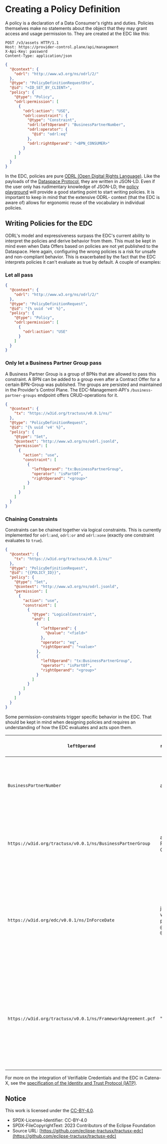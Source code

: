 # Creating a Policy Definition

A policy is a declaration of a Data Consumer's rights and duties. Policies themselves make no statements about the
object that they may grant access and usage permission to. They are created at the EDC like this:

```http
POST /v3/assets HTTP/1.1
Host: https://provider-control.plane/api/management
X-Api-Key: password
Content-Type: application/json
```

```json
{
  "@context": {
    "odrl": "http://www.w3.org/ns/odrl/2/"
  },
  "@type": "PolicyDefinitionRequestDto",
  "@id": "<ID_SET_BY_CLIENT>",
  "policy": {
    "@type": "Policy",
    "odrl:permission": [
      {
        "odrl:action": "USE",
        "odrl:constraint": {
          "@type": "Constraint",
          "odrl:leftOperand": "BusinessPartnerNumber",
          "odrl:operator": {
            "@id": "odrl:eq"
          },
          "odrl:rightOperand": "<BPN_CONSUMER>"
        }
      }
    ]
  }
}

```

In the EDC, policies are pure [ODRL (Open Digital Rights Language)](https://www.w3.org/TR/odrl-model/).
Like the payloads of the [Dataspace Protocol](1-management-api-overview), they are written in JSON-LD. Even if the user
only has rudimentary knowledge of JSON-LD, the [policy playground](https://eclipse-tractusx.github.io/tutorial-resources/policy-playground/)
will provide a good starting point to start writing policies. It is important to keep in mind that the extensive ODRL-
context (that the EDC is aware of) allows for ergonomic reuse of the vocabulary in individual policies.

## Writing Policies for the EDC

ODRL's model and expressiveness surpass the EDC's current ability to interpret the policies and derive behavior from
them. This must be kept in mind even when Data Offers based on policies are not yet published to the Dataspace. Here again,
configuring the wrong policies is a risk for unsafe and non-compliant behavior. This is exacerbated by the fact that
the EDC interprets policies it can't evaluate as true by default. A couple of examples:

### Let all pass
```json
{
  "@context": {
    "odrl": "http://www.w3.org/ns/odrl/2/"
  },
  "@type": "PolicyDefinitionRequest",
  "@id": "{% uuid 'v4' %}",
  "policy": {
    "@type": "Policy",
    "odrl:permission": [
      {
        "odrl:action": "USE"
      }
    ]
  }
}
```

### Only let a Business Partner Group pass

A Business Partner Group is a group of BPNs that are allowed to pass this constraint. A BPN can be added
to a group even after a Contract Offer for a certain BPN-Group was published. The groups are persisted and maintained
in the Provider's Control Plane. The EDC-Management-API's `/business-partner-groups` endpoint offers CRUD-operations for
it. 

```json
{
  "@context": {
    "tx": "https://w3id.org/tractusx/v0.0.1/ns/"
  },
  "@type": "PolicyDefinitionRequest",
  "@id": "{% uuid 'v4' %}",
  "policy": {
    "@type": "Set",
    "@context": "http://www.w3.org/ns/odrl.jsonld",
    "permission": [
      {
        "action": "use",
        "constraint": [
          {
            "leftOperand": "tx:BusinessPartnerGroup",
            "operator": "isPartOf",
            "rightOperand": "<group>"
          }
        ]
      }
    ]
  }
}

```

### Chaining Constraints

Constraints can be chained together via logical constraints. This is currently implemented for `odrl:and`, `odrl:or`
and `odrl:xone` (exactly one constraint evaluates to `true`).

```json
{
  "@context": {
    "tx": "https://w3id.org/tractusx/v0.0.1/ns/"
  },
  "@type": "PolicyDefinitionRequest",
  "@id": "{{POLICY_ID}}",
  "policy": {
    "@type": "Set",
    "@context": "http://www.w3.org/ns/odrl.jsonld",
    "permission": [
      {
        "action": "use",
        "constraint": [
          {
            "@type": "LogicalConstraint",
            "and": [
              {
                "leftOperand": {
                  "@value": "<field>"
                },
                "operator": "eq",
                "rightOperand": "<value>"
              },
              {
                "leftOperand": "tx:BusinessPartnerGroup",
                "operator": "isPartOf",
                "rightOperand": "<group>"
              }
            ]
          }
        ]
      }
    ]
  }
}
```

Some permission-constraints trigger specific behavior in the EDC. That should be kept in mind when designing policies
and requires an understanding of how the EDC evaluates and acts upon them.

| `leftOperand`                                                | `rightOperand`                                   | usage in <br/> [Contract Definition](03_contractdefinitions.md) | description                                                                                                                                                                                                                                                                                                                                                                                                                                                                     |
|--------------------------------------------------------------|--------------------------------------------------|-----------------------------------------------------------------|---------------------------------------------------------------------------------------------------------------------------------------------------------------------------------------------------------------------------------------------------------------------------------------------------------------------------------------------------------------------------------------------------------------------------------------------------------------------------------|
| `BusinessPartnerNumber`                                      | a BPNL                                           | access or contract                                              | _This function is deprecated._ <br /> The leftOperand "BusinessPartnerNumber" will trigger a check against the property in a Consumer's Verfifiable Credential (VC) that holds said BPNL.                                                                                                                                                                                                                                                                                       |
| `https://w3id.org/tractusx/v0.0.1/ns/BusinessPartnerGroup`   | a Business Partner Group                         | access or contract                                              | see [above](#only-let-a-business-partner-group-pass). The `leftOperand` is in this case not queried from the Consumer's VC but acts as a signal to check the Consumer's BPN for membership in the designated Business Partner Group.                                                                                                                                                                                                                                            |
| `https://w3id.org/edc/v0.0.1/ns/InForceDate`                 | json-object with properties `@value` and `@type` | contract                                                        | If the negotiation via either [Contract Negotiation](05_contractnegotiations.md) or the [EDR process](07_edrs.md) is successful, the EDC will only renew short-lived Data-Plane tokens for a contract if the contract is still valid (in force). Start and end dates can be set with absolute timestamps or relative to the time of the contract agreement. For exact syntax, visit the [playground](https://eclipse-tractusx.github.io/tutorial-resources/policy-playground/). |
| `https://w3id.org/tractusx/v0.0.1/ns/FrameworkAgreement.pcf` | "active"                                         | access or contract                                              | Framework agreements in Catena-X are legal documents signed by a Business Partner to participate in a Business Scenario. In return, her credential is enhanced with a reference to the corresponding framework agreement - like in this case `pcf`. A complete list of framework agreements is maintained by the Catena-X association in standards CX-0049 and -0050.                                                                                                           |

For more on the integration of Verifiable Credentials and the EDC in Catena-X, see the [specification of the Identity
and Trust Protocol (IATP)](https://github.com/eclipse-tractusx/identity-trust).

## Notice

This work is licensed under the [CC-BY-4.0](https://creativecommons.org/licenses/by/4.0/legalcode).

- SPDX-License-Identifier: CC-BY-4.0
- SPDX-FileCopyrightText: 2023 Contributors of the Eclipse Foundation
- Source URL: [https://github.com/eclipse-tractusx/tractusx-edc](https://github.com/eclipse-tractusx/tractusx-edc)